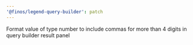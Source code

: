 ```yaml
---
'@finos/legend-query-builder': patch
---
```


Format value of type number to include commas for more than 4 digits in query builder result panel
